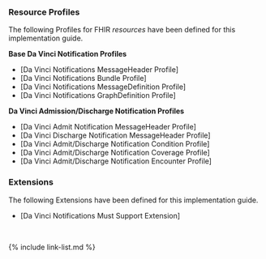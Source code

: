
### Resource Profiles

The following Profiles for FHIR *resources* have been defined for this implementation guide.

**Base Da Vinci Notification Profiles**

- [Da Vinci Notifications MessageHeader Profile]
- [Da Vinci Notifications Bundle Profile]
- [Da Vinci Notifications MessageDefinition Profile]
- [Da Vinci Notifications GraphDefinition Profile]

**Da Vinci Admission/Discharge Notification Profiles**

- [Da Vinci Admit Notification MessageHeader Profile]
- [Da Vinci Discharge Notification MessageHeader Profile]
- [Da Vinci Admit/Discharge Notification Condition Profile]
- [Da Vinci Admit/Discharge Notification Coverage Profile]
- [Da Vinci Admit/Discharge Notification Encounter Profile]


<!-- {% raw %}
{% include list-simple-profiles.xhtml %}

{% for sd_hash in site.data.structuredefinitions -%}
  {%- assign sd = sd_hash[1] -%}
  {%- if sd.kind  == "resource" -%}
    - [{{sd.name}}]({{sd.path}})
  {%- endif -%}
{%- endfor -%}

{% endraw %} -->



### Extensions

The following Extensions have been defined for this implementation guide.

- [Da Vinci Notifications Must Support Extension]

<br />

{% include link-list.md %}
